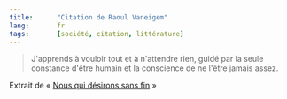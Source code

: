 ```yaml
--- 
title:      "Citation de Raoul Vaneigem" 
lang:       fr 
tags:       [société, citation, littérature]
---
```



> J'apprends à vouloir tout et à n'attendre rien, guidé par la seule constance d'être humain et la conscience de ne l'être jamais assez.


Extrait de « [Nous qui désirons sans fin](http://www.amazon.fr/exec/obidos/ASIN/2070403378/phpheaven-21) »
